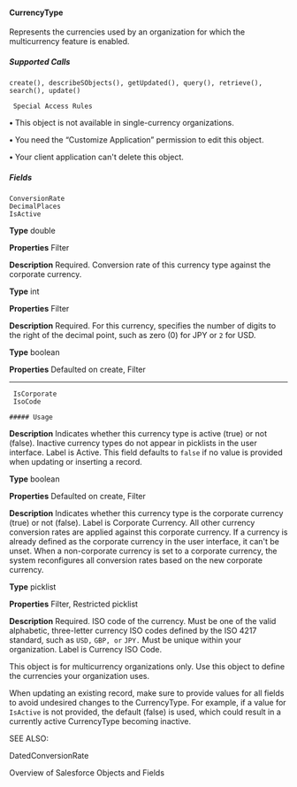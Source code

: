 #### CurrencyType

Represents the currencies used by an organization for which the multicurrency feature is enabled.

##### Supported Calls
```
create(), describeSObjects(), getUpdated(), query(), retrieve(), search(), update()

 Special Access Rules

```
**•** This object is not available in single-currency organizations.

**•** You need the “Customize Application” permission to edit this object.

**•** Your client application can't delete this object.

##### Fields

```
ConversionRate
DecimalPlaces
IsActive

```

**Type**
double

**Properties**
Filter

**Description**
Required. Conversion rate of this currency type against the corporate currency.

**Type**
int

**Properties**
Filter

**Description**
Required. For this currency, specifies the number of digits to the right of the decimal
point, such as zero (0) for JPY or `2` for USD.

**Type**
boolean

**Properties**
Defaulted on create, Filter


-----

```
 IsCorporate
 IsoCode

##### Usage

```

**Description**
Indicates whether this currency type is active (true) or not (false). Inactive
currency types do not appear in picklists in the user interface. Label is Active. This
field defaults to `false` if no value is provided when updating or inserting a record.

**Type**
boolean

**Properties**
Defaulted on create, Filter

**Description**
Indicates whether this currency type is the corporate currency (true) or not (false).
Label is Corporate Currency. All other currency conversion rates are applied against
this corporate currency. If a currency is already defined as the corporate currency in
the user interface, it can't be unset. When a non-corporate currency is set to a
corporate currency, the system reconfigures all conversion rates based on the new
corporate currency.

**Type**
picklist

**Properties**
Filter, Restricted picklist

**Description**
Required. ISO code of the currency. Must be one of the valid alphabetic, three-letter
currency ISO codes defined by the ISO 4217 standard, such as `USD,` `GBP, or` `JPY.`
Must be unique within your organization. Label is Currency ISO Code.


This object is for multicurrency organizations only. Use this object to define the currencies your organization uses.

When updating an existing record, make sure to provide values for all fields to avoid undesired changes to the CurrencyType. For example,
if a value for `IsActive` is not provided, the default (false) is used, which could result in a currently active CurrencyType becoming
inactive.

SEE ALSO:

DatedConversionRate

Overview of Salesforce Objects and Fields

